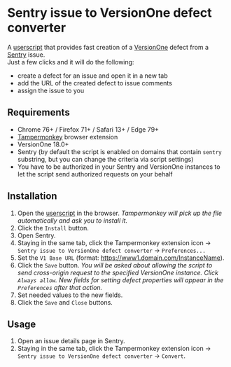 # Sentry issue to VersionOne defect converter
A [userscript](https://openuserjs.org/about/Userscript-Beginners-HOWTO) that provides fast creation of a [VersionOne](https://www.collab.net/products/versionone) defect from a [Sentry](https://sentry.io) issue.  
Just a few clicks and it will do the following:
* create a defect for an issue and open it in a new tab
* add the URL of the created defect to issue comments
* assign the issue to you

## Requirements
* Chrome 76+ / Firefox 71+ / Safari 13+ / Edge 79+
* [Tampermonkey](http://www.tampermonkey.net/) browser extension
* VersionOne 18.0+
* Sentry (by default the script is enabled on domains that contain `sentry` substring,
 but you can change the criteria via script settings)
* You have to be authorized in your Sentry and VersionOne instances to let the script send authorized requests on your behalf

## Installation
1. Open the [userscript](https://github.com/deftbrain/sentry-issue-to-versionone-defect-converter/raw/main/si2vod.user.js) in the browser. _Tampermonkey will pick up the file automatically and ask you to install it._
1. Click the `Install` button.
1. Open Sentry.
1. Staying in the same tab, click the Tampermonkey extension icon
 -> `Sentry issue to VersionOne defect converter` -> `Preferences...`
1. Set the `V1 Base URL` (format: https://www1.domain.com/InstanceName).
1. Click the `Save` button. _You will be asked about allowing the script to send
 cross-origin request to the specified VersionOne instance. Click `Always allow`.
 New fields for setting defect properties will appear in the `Preferences` after that action._
1. Set needed values to the new fields.
1. Click the `Save` and `Close` buttons.

## Usage
1. Open an issue details page in Sentry.
1. Staying in the same tab, click the Tampermonkey extension icon
 -> `Sentry issue to VersionOne defect converter` -> `Convert`.
